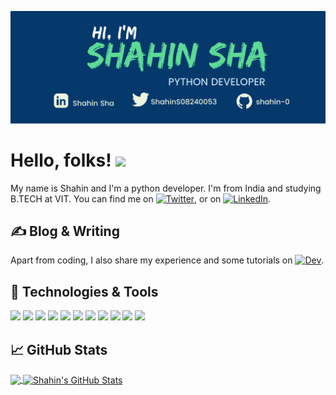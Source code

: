 <!-- More info, tips and tricks for making GitHub Profile README can be found in my article at https://towardsdatascience.com/build-a-stunning-readme-for-your-github-profile-9b80434fe5d7 -->

[![Header](https://github.com/shahin-0/shahin-0/blob/main/SHAHIN.png "Header")](https://martinheinz.dev/)

# Hello, folks! <img src="https://raw.githubusercontent.com/MartinHeinz/MartinHeinz/master/wave.gif" width="30px">

My name is Shahin and I'm a python developer. I'm from India and studying B.TECH at VIT. You can find me on [![Twitter][1.2]][1],  or on [![LinkedIn][3.2]][3].

## &#x270d; Blog & Writing

Apart from coding, I also share my experience and some tutorials on [![Dev][4.2]][4].

## 🔧 Technologies & Tools
![](https://img.shields.io/badge/Linux-FCC624?style=for-the-badge&logo=linux&logoColor=white&color=2bbc8a)
![](https://img.shields.io/badge/Python-3776AB?style=for-the-badge&logo=python&logoColor=white&color=2bbc8a)
![](https://img.shields.io/badge/JavaScript-323330?style=for-the-badge&logo=javascript&logoColor=white&color=2bbc8a)
![](https://img.shields.io/badge/Ruby-informational?style=for-the-badge&logo&logo=ruby&logoColor=white&color=2bbc8a)
![](https://img.shields.io/badge/MongoDB-informational?style=for-the-badge&logo&logo=mongodb&logoColor=white&color=2bbc8a)
![](https://img.shields.io/badge/MySQL-informational?style=for-the-badge&logo&logo=mysql&logoColor=white&color=2bbc8a)
![](https://img.shields.io/badge/Django-informational?style=for-the-badge&logo&logo=django&logoColor=white&color=2bbc8a)
![](https://img.shields.io/badge/Visual_Studio_Code-informational?style=for-the-badge&logo&logo=visual%20studio%20code&logoColor=white&color=2bbc8a)
![](https://img.shields.io/badge/PyCharm-informational.svg?&style=for-the-badge&logo&logo=PyCharm&logoColor=white&color=2bbc8a)
![](https://img.shields.io/badge/VIM-informational.svg?&style=for-the-badge&logo&logo=vim&logoColor=white&color=2bbc8a)
![](https://img.shields.io/badge/Atom-informational?style=for-the-badge&logo&logo=Atom&logoColor=white&color=2bbc8a)


## &#x1f4c8; GitHub Stats

<a href="https://github.com/shahin-0/shahin-0">
  <img align="center" src="https://github-readme-stats.vercel.app/api/top-langs/?username=shahin-0&show_icons=true&line_height=27&count_private=true&title_color=ffffff&text_color=c9cacc&icon_color=2bbc8a&bg_color=1d1f21" />
</a>
<a href="https://github.com/shahin-0/shahin-0">
  <img align="center" src="https://github-readme-stats.vercel.app/api?username=shahin-0&show_icons=true&line_height=27&count_private=true&title_color=ffffff&text_color=c9cacc&icon_color=2bbc8a&bg_color=1d1f21" alt="Shahin's GitHub Stats" />
</a>

<!-- links to social media icons -->

<!-- icons with padding -->

[1.1]: http://i.imgur.com/tXSoThF.png (twitter icon with padding)
[2.1]: http://i.imgur.com/0o48UoR.png (github icon with padding)

<!-- icons without padding -->

[1.2]: http://i.imgur.com/wWzX9uB.png (twitter icon without padding)
[2.2]: http://i.imgur.com/9I6NRUm.png (github icon without padding)
[3.2]: https://raw.githubusercontent.com/MartinHeinz/MartinHeinz/master/linkedin-3-16.png (LinkedIn icon without padding)
[4.2]: https://img.shields.io/badge/dev.to-0A0A0A?style=for-the-badge&logo=dev.to&logoColor=white


<!-- links to your social media accounts -->

[1]: https://twitter.com/ShahinS08240053
[2]: https://github.com/shahin-0
[3]: https://www.linkedin.com/in/shahin-sha-a89506225/
[4]: https://dev.to/shahinsha


<!-- Resources -->
<!-- Icons: https://simpleicons.org/ -->
<!-- GitHub Stats: https://github.com/anuraghazra/github-readme-stats -->
<!-- Emojis: https://emojipedia.org/emoji/ -->
<!-- HTML Emojis: https://www.fileformat.info/index.htm -->
<!-- Shields: https://shields.io/ -->
<!-- Awesome GitHub Profile README: https://github.com/abhisheknaiidu/awesome-github-profile-readme -->
